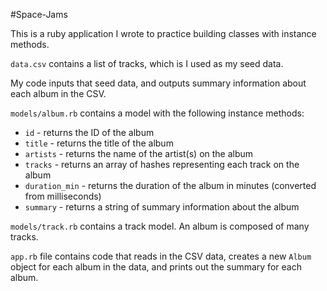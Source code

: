#Space-Jams

This is a ruby application I wrote to practice building classes with instance methods.

`data.csv` contains a list of tracks, which is I used as my seed data.

My code inputs that seed data, and outputs summary information about each album in the CSV.

`models/album.rb` contains a model with the following instance methods:

* `id` - returns the ID of the album
* `title` - returns the title of the album
* `artists` - returns the name of the artist(s) on the album
* `tracks` - returns an array of hashes representing each track on the album
* `duration_min` - returns the duration of the album in minutes (converted from milliseconds)
* `summary` - returns a string of summary information about the album

`models/track.rb` contains a track model. An album is composed of many tracks.

`app.rb` file contains code that reads in the CSV data, creates a new `Album` object for each album in the data, and prints out the summary for each album.
